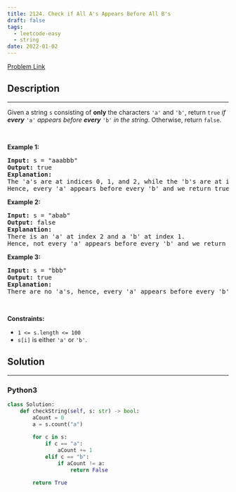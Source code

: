 ```yaml
---
title: 2124. Check if All A's Appears Before All B's
draft: false
tags: 
  - leetcode-easy
  - string
date: 2022-01-02
---
```


[Problem Link](https://leetcode.com/problems/check-if-all-as-appears-before-all-bs/)

## Description

---
<p>Given a string <code>s</code> consisting of <strong>only</strong> the characters <code>&#39;a&#39;</code> and <code>&#39;b&#39;</code>, return <code>true</code> <em>if <strong>every</strong> </em><code>&#39;a&#39;</code> <em>appears before <strong>every</strong> </em><code>&#39;b&#39;</code><em> in the string</em>. Otherwise, return <code>false</code>.</p>

<p>&nbsp;</p>
<p><strong class="example">Example 1:</strong></p>

<pre>
<strong>Input:</strong> s = &quot;aaabbb&quot;
<strong>Output:</strong> true
<strong>Explanation:</strong>
The &#39;a&#39;s are at indices 0, 1, and 2, while the &#39;b&#39;s are at indices 3, 4, and 5.
Hence, every &#39;a&#39; appears before every &#39;b&#39; and we return true.
</pre>

<p><strong class="example">Example 2:</strong></p>

<pre>
<strong>Input:</strong> s = &quot;abab&quot;
<strong>Output:</strong> false
<strong>Explanation:</strong>
There is an &#39;a&#39; at index 2 and a &#39;b&#39; at index 1.
Hence, not every &#39;a&#39; appears before every &#39;b&#39; and we return false.
</pre>

<p><strong class="example">Example 3:</strong></p>

<pre>
<strong>Input:</strong> s = &quot;bbb&quot;
<strong>Output:</strong> true
<strong>Explanation:</strong>
There are no &#39;a&#39;s, hence, every &#39;a&#39; appears before every &#39;b&#39; and we return true.
</pre>

<p>&nbsp;</p>
<p><strong>Constraints:</strong></p>

<ul>
	<li><code>1 &lt;= s.length &lt;= 100</code></li>
	<li><code>s[i]</code> is either <code>&#39;a&#39;</code> or <code>&#39;b&#39;</code>.</li>
</ul>


## Solution

---
### Python3
``` py title='check-if-all-as-appears-before-all-bs'
class Solution:
    def checkString(self, s: str) -> bool:
        aCount = 0
        a = s.count("a")
        
        for c in s:
            if c == "a":
                aCount += 1
            elif c == "b":
                if aCount != a:
                    return False
        
        return True
```

